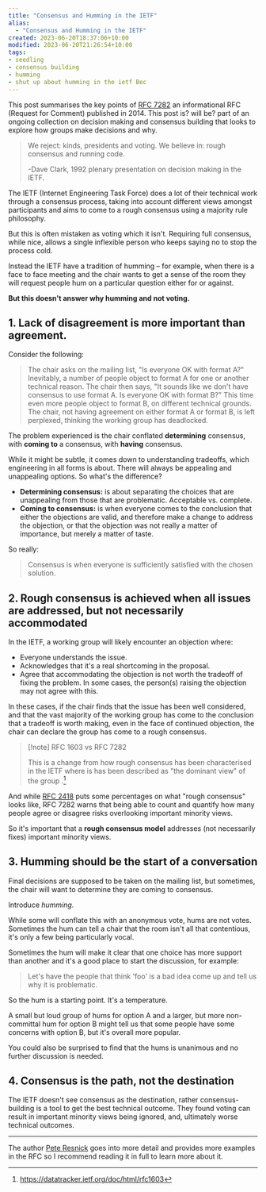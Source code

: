 ```yaml
---
title: "Consensus and Humming in the IETF"
alias:
  - "Consensus and Humming in the IETF"
created: 2023-06-20T18:37:06+10:00
modified: 2023-06-20T21:26:54+10:00
tags:
- seedling
- consensus building
- humming
- shut up about humming in the ietf Bec
---
```


This post summarises the key points of [RFC 7282](https://datatracker.ietf.org/doc/html/rfc7282) an informational RFC (Request for Comment) published in 2014. This post is? will be? part of an ongoing collection on decision making and consensus building that looks to explore how groups make decisions and why.

> We reject: kinds, presidents and voting.
> We believe in: rough consensus and running code.
> 
> \-Dave Clark, 1992 plenary presentation on decision making in the IETF.

The IETF (Internet Engineering Task Force) does a lot of their technical work through a consensus process, taking into account different views amongst participants and aims to come to a rough consensus using a majority rule philosophy.

But this is often mistaken as voting which it isn't. Requiring full consensus, while nice, allows a single inflexible person who keeps saying no to stop the process cold.

Instead the IETF have a tradition of humming – for example, when there is a face to face meeting and the chair wants to get a sense of the room they will request people hum on a particular question either for or against.

**But this doesn't answer why humming and not voting.**

## 1. Lack of disagreement is more important than agreement.
Consider the following:
> The chair asks on the mailing list, "Is everyone OK with format A?"  Inevitably, a number of people object to format A for one or another technical reason.  The chair then says, "It sounds like we don't have consensus to use format A.  Is everyone OK with format B?" This time even more people object to format B, on different technical grounds.  The chair, not having agreement on either format A or format B, is left perplexed, thinking the working group has deadlocked.

The problem experienced is the chair conflated **determining** consensus, with **coming to** a consensus, with **having** consensus.

While it might be subtle, it comes down to understanding tradeoffs, which engineering in all forms is about. There will always be appealing and unappealing options. So what's the difference?

- **Determining consensus:** is about separating the choices that are unappealing from those that are problematic. Acceptable vs. complete.
- **Coming to consensus:** is when everyone comes to the conclusion that either the objections are valid, and therefore make a change to address the objection, or that the objection was not really a matter of importance, but merely a matter of taste.

So really:

> Consensus is when everyone is sufficiently satisfied with the
   chosen solution.

## 2. Rough consensus is achieved when all issues are addressed, but not necessarily accommodated

In the IETF, a working group will likely encounter an objection where:
- Everyone understands the issue.
- Acknowledges that it's a real shortcoming in the proposal.
- Agree that accommodating the objection is not worth the tradeoff of fixing the problem.
In some cases, the person(s) raising the objection may not agree with this. 

In these cases, if the chair finds that the issue has been well considered, and that the vast majority of the working group has come to the conclusion that a tradeoff is worth making, even in the face of continued objection, the chair can declare the group has come to a rough consensus.

> [!note] RFC 1603 vs RFC 7282
> 
> This is a change from how rough consensus has been characterised in the IETF where is has been described as "the dominant view" of the group .[^1]

And while [RFC 2418](https://www.rfc-editor.org/rfc/rfc2418.html) puts some percentages on what "rough consensus" looks like, RFC 7282 warns that being able to count and quantify how many people agree or disagree risks overlooking important minority views.

So it's important that a **rough consensus model** addresses (not necessarily fixes) important minority views.

## 3. Humming should be the start of a conversation

Final decisions are supposed to be taken on the mailing list, but sometimes, the chair will want to determine they are coming to consensus.

Introduce *humming*.

While some will conflate this with an anonymous vote, hums are not votes. Sometimes the hum can tell a chair that the room isn't all that contentious, it's only a few being particularly vocal.

Sometimes the hum will make it clear that one choice has more support than another and it's a good place to start the discussion, for example:

> Let's have the people that think 'foo' is a bad idea come up and tell us why it is problematic.

So the hum is a starting point. It's a temperature.

A small but loud group of hums for option A and a larger, but more non-committal hum for option B might tell us that some people have some concerns with option B, but it's overall more popular.

You could also be surprised to find that the hums is unanimous and no further discussion is needed.

## 4. Consensus is the path, not the destination

The IETF doesn't see consensus as the destination, rather consensus-building is a tool to get the best technical outcome. They found voting can result in important minority views being ignored, and, ultimately worse technical outcomes.

---

The author [Pete Resnick](https://www.episteme.net/Work/) goes into more detail and provides more examples in the RFC so I recommend reading it in full to learn more about it.

[^1]: https://datatracker.ietf.org/doc/html/rfc1603